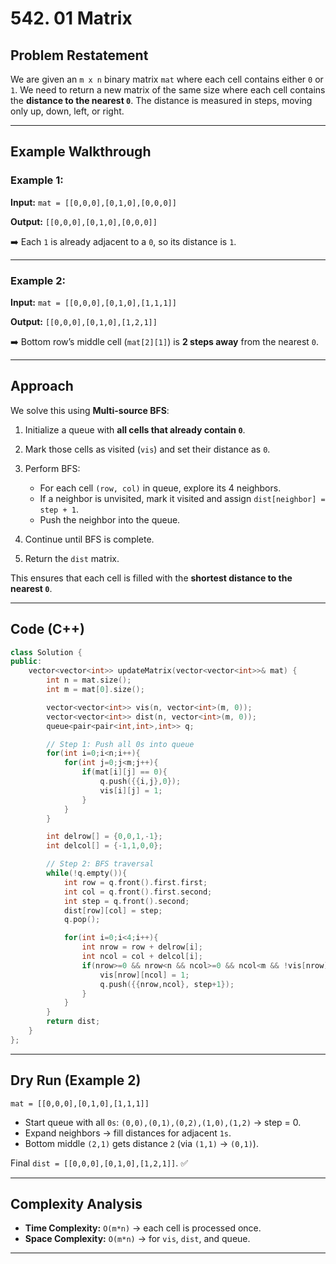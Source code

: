 
# **542. 01 Matrix**

## **Problem Restatement**

We are given an `m x n` binary matrix `mat` where each cell contains either `0` or `1`.
We need to return a new matrix of the same size where each cell contains the **distance to the nearest `0`**.
The distance is measured in steps, moving only up, down, left, or right.

---

## **Example Walkthrough**

### Example 1:

**Input:**
`mat = [[0,0,0],[0,1,0],[0,0,0]]`

**Output:**
`[[0,0,0],[0,1,0],[0,0,0]]`

➡️ Each `1` is already adjacent to a `0`, so its distance is `1`.

---

### Example 2:

**Input:**
`mat = [[0,0,0],[0,1,0],[1,1,1]]`

**Output:**
`[[0,0,0],[0,1,0],[1,2,1]]`

➡️ Bottom row’s middle cell (`mat[2][1]`) is **2 steps away** from the nearest `0`.

---

## **Approach**

We solve this using **Multi-source BFS**:

1. Initialize a queue with **all cells that already contain `0`**.
2. Mark those cells as visited (`vis`) and set their distance as `0`.
3. Perform BFS:

   * For each cell `(row, col)` in queue, explore its 4 neighbors.
   * If a neighbor is unvisited, mark it visited and assign `dist[neighbor] = step + 1`.
   * Push the neighbor into the queue.
4. Continue until BFS is complete.
5. Return the `dist` matrix.

This ensures that each cell is filled with the **shortest distance to the nearest `0`**.

---

## **Code (C++)**

```cpp
class Solution {
public:
    vector<vector<int>> updateMatrix(vector<vector<int>>& mat) {
        int n = mat.size();
        int m = mat[0].size();

        vector<vector<int>> vis(n, vector<int>(m, 0));
        vector<vector<int>> dist(n, vector<int>(m, 0));
        queue<pair<pair<int,int>,int>> q;

        // Step 1: Push all 0s into queue
        for(int i=0;i<n;i++){
            for(int j=0;j<m;j++){
                if(mat[i][j] == 0){
                    q.push({{i,j},0});
                    vis[i][j] = 1;
                }
            }
        }

        int delrow[] = {0,0,1,-1};
        int delcol[] = {-1,1,0,0};

        // Step 2: BFS traversal
        while(!q.empty()){
            int row = q.front().first.first;
            int col = q.front().first.second;
            int step = q.front().second;
            dist[row][col] = step;
            q.pop();

            for(int i=0;i<4;i++){
                int nrow = row + delrow[i];
                int ncol = col + delcol[i];
                if(nrow>=0 && nrow<n && ncol>=0 && ncol<m && !vis[nrow][ncol]){
                    vis[nrow][ncol] = 1;
                    q.push({{nrow,ncol}, step+1});
                }
            }
        }
        return dist;
    }
};
```

---

## **Dry Run (Example 2)**

`mat = [[0,0,0],[0,1,0],[1,1,1]]`

* Start queue with all `0s`: `(0,0),(0,1),(0,2),(1,0),(1,2)` → step = 0.
* Expand neighbors → fill distances for adjacent `1s`.
* Bottom middle `(2,1)` gets distance `2` (via `(1,1)` → `(0,1)`).

Final `dist = [[0,0,0],[0,1,0],[1,2,1]]`. ✅

---

## **Complexity Analysis**

* **Time Complexity:** `O(m*n)` → each cell is processed once.
* **Space Complexity:** `O(m*n)` → for `vis`, `dist`, and queue.

---
